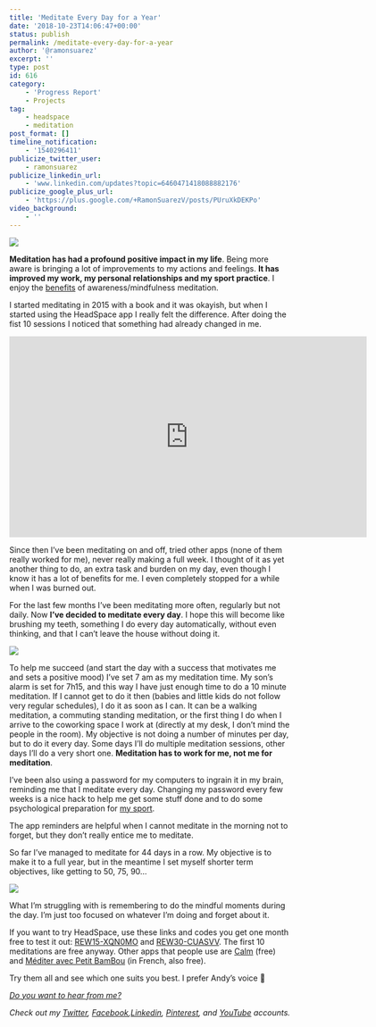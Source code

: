 ```yaml
---
title: 'Meditate Every Day for a Year'
date: '2018-10-23T14:06:47+00:00'
status: publish
permalink: /meditate-every-day-for-a-year
author: '@ramonsuarez'
excerpt: ''
type: post
id: 616
category:
    - 'Progress Report'
    - Projects
tag:
    - headspace
    - meditation
post_format: []
timeline_notification:
    - '1540296411'
publicize_twitter_user:
    - ramonsuarez
publicize_linkedin_url:
    - 'www.linkedin.com/updates?topic=6460471418088882176'
publicize_google_plus_url:
    - 'https://plus.google.com/+RamonSuarezV/posts/PUruXkDEKPo'
video_background:
    - ''
---
```

![](/uploads/2018/10/screenshot-from-2018-10-23-15-49-12.png)

**Meditation has had a profound positive impact in my life**. Being more aware is bringing a lot of improvements to my actions and feelings. **It has improved my work, my personal relationships and my sport practice**. I enjoy the [benefits](https://www.headspace.com/science/meditation-benefits) of awareness/mindfulness meditation.

I started meditating in 2015 with a book and it was okayish, but when I started using the HeadSpace app I really felt the difference. After doing the fist 10 sessions I noticed that something had already changed in me.

<span class="embed-youtube" style="text-align:center; display: block;"><iframe allowfullscreen="true" class="youtube-player" height="360" loading="lazy" sandbox="allow-scripts allow-same-origin allow-popups allow-presentation" src="https://www.youtube.com/embed/t_yXe_6mYTA?version=3&rel=1&showsearch=0&showinfo=1&iv_load_policy=1&fs=1&hl=en-US&autohide=2&wmode=transparent" style="border:0;" width="640"></iframe></span>

Since then I’ve been meditating on and off, tried other apps (none of them really worked for me), never really making a full week. I thought of it as yet another thing to do, an extra task and burden on my day, even though I know it has a lot of benefits for me. I even completely stopped for a while when I was burned out.

For the last few months I’ve been meditating more often, regularly but not daily. Now **I’ve decided to meditate every day**. I hope this will become like brushing my teeth, something I do every day automatically, without even thinking, and that I can’t leave the house without doing it.

![](/uploads/2018/10/headspace_quote-108460_26-10-2018-1024x1024.png)

To help me succeed (and start the day with a success that motivates me and sets a positive mood) I’ve set 7 am as my meditation time. My son’s alarm is set for 7h15, and this way I have just enough time to do a 10 minute meditation. If I cannot get to do it then (babies and little kids do not follow very regular schedules), I do it as soon as I can. It can be a walking meditation, a commuting standing meditation, or the first thing I do when I arrive to the coworking space I work at (directly at my desk, I don’t mind the people in the room). My objective is not doing a number of minutes per day, but to do it every day. Some days I’ll do multiple meditation sessions, other days I’ll do a very short one. **Meditation has to work for me, not me for meditation**.

I’ve been also using a password for my computers to ingrain it in my brain, reminding me that I meditate every day. Changing my password every few weeks is a nice hack to help me get some stuff done and to do some psychological preparation for [my sport](https://www.olympicpistol.com).

The app reminders are helpful when I cannot meditate in the morning not to forget, but they don’t really entice me to meditate.

So far I’ve managed to meditate for 44 days in a row. My objective is to make it to a full year, but in the meantime I set myself shorter term objectives, like getting to 50, 75, 90…

![](/uploads/2018/10/headspace-stats-ramonsuarez-com-20181023.png)

What I’m struggling with is remembering to do the mindful moments during the day. I’m just too focused on whatever I’m doing and forget about it.

If you want to try HeadSpace, use these links and codes you get one month free to test it out: [REW15-XQN0MO](http://links.info.headspace.com/wf/click?upn=pgxYxH1EMkYTVF7EiURF95qP2DKzUA3JhDfH4xnNaBaJbDoYPz4mCpsbHmCuxWyxOrkdUNZMULptKwZgwN7ULw-3D-3D_fxRAyjC7GQt2-2F-2BNMX2ZER-2Ftfu7RGMoEhJtnXVgT-2B5BsAUBFoNEyqgm9kifyTUuOFww4bisrEhtuj3hMvJb3Ef7xqZOxSrVYyDkUoGZ0xncsbdsv-2FVrgmX8Q62aCX75ukXv-2B6ygXuuzJPmsqgrRKh4C-2BSYe1N5c1lC3WInXOCOMNdknpqjRwV1p9Bf1L3-2F4lR3C9XwYQLTccKgzDT-2BNTEeutxTqehvs-2FvWcFtJSy-2FE-2B5ry31fgYjBP0ORHMHTJHWGakLPg-2Bmjxi-2FVAfcBye2rDr98c9Bdo5n-2FNwYxp1t9hrjHaR9d7VzQ7xo5hFrVpgXlbTKkZ7q4h2RypBPBZUTVYyrxYjQC0yF-2B6eZL-2B7s-2Bo4h-2FOGU-2Bkw3w4SUofrWjq9NQLb6hMVE79mu9mSgSKaaTqUcUSe7nujD5V00c8ou1F0-2Fi8wRVJvSgLvetTScjOmeDtlNPQ5Zfc-2B5fRETG-2F5HNdIlo117-2BN7x3oFEtWR9mEVM-2B5MilMBW45ZPYU2DiT2wyVJBifk1-2BMxZKOU-2B8cipfKB9jLb-2FzIs31IFY1-2Bs4B5Ec5JlsbzUywzEraZk4RC4yPoLrI32WJikU4N-2BsT9wdeonkWnl0FDN2k76vXnw8Q5y5khPKj4F0F3B273zscQZhKDlXYdIzgzPVo1ZmTaMTC2g-3D-3D) and [REW30-CUASVV](http://links.info.headspace.com/wf/click?upn=pgxYxH1EMkYTVF7EiURF95qP2DKzUA3JhDfH4xnNaBYbneXV6CT4iN2tXE9D-2BE3Onf8iEJkJTDbWKVPYBjQmNw-3D-3D_fxRAyjC7GQt2-2F-2BNMX2ZER-2Ftfu7RGMoEhJtnXVgT-2B5BsAUBFoNEyqgm9kifyTUuOFww4bisrEhtuj3hMvJb3Ef-2Bb-2BgrKjXlElRWhOG7pBNVMEwTHYfUAgKY4FumjredeURvCyyFroJbNJgrrY1JP64-2BwWEp24-2BgbjEhr-2F-2BdA7pqBpCFQANUbE7bbvKiQgjpsWeivObzMGlGD4n76NsA-2BBqbDyi0QiVsHkHf9kIS-2F2ps-2F1vQn1n0Tc4Fh14Uoa9iTFnRPjXkBjkbIJPussWwrSpAN-2Fk0woj28PMXuBSm6ji-2Fy91aIosjNxBxt7GuFBZ3KOKjBZxnxhxeulyTln7sNhrdqY-2BVsA0zmbj2oe6KHku7h3UAOssoMOPyqNZA403MnVxie35RGIFPWXHIUtkWbriuumXqr9-2FBRKRj4g-2BfYzSFtKEeoLTpo7EvXLK6dwKyyAXU-2FkWQnh6UMPlJqRWQloMyWfmNGXuJC8Jz00V6-2FTcWT2v-2BBcwKgzfnYo3JSUzuRWuBK6ymNfBBLNPrZVCFXsXINFTGybmvlXs-2FG0oBN6mTfUtkIPGO18OvgqjqHLTB6nv7CH1dMA2-2Fneofw5shQFgCaW6530sAiEMUkWvHxwiiZwClNMLo6w-2F5htnxNrR7dgtSaBV-2F-2F7r4TmYP0u3rWelQ-3D-3D). The first 10 meditations are free anyway. Other apps that people use are [Calm](https://play.google.com/store/apps/details?id=com.calm.android) (free) and [Méditer avec Petit BamBou](https://play.google.com/store/apps/details?id=com.petitbambou) (in French, also free).

Try them all and see which one suits you best. I prefer Andy’s voice 🙂

*[Do you want to hear from me?](https://ramonsuarez.com/do-you-want-to-hear-from-me/)*

*Check out my [Twitter](https://twitter.com/ramonsuarez), [Facebook](https://www.facebook.com/ramonsuarezdotcom),[Linkedin](https://www.linkedin.com/in/ramonsuarez/), [Pinterest](https://www.pinterest.com/ramonsuarez/), and [YouTube](https://www.youtube.com/ramonsuarezv) accounts.*